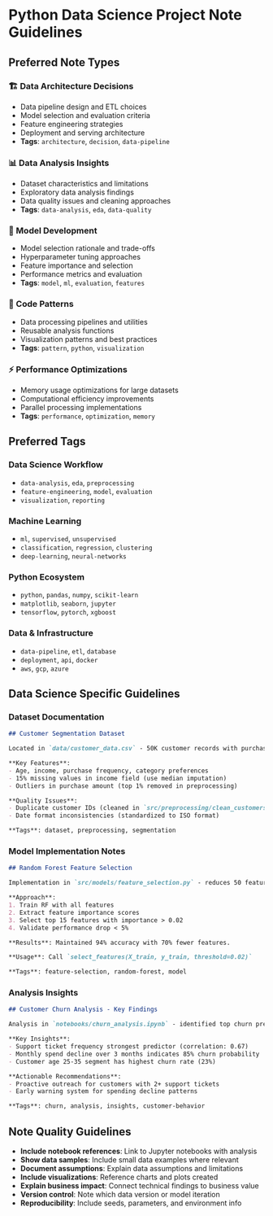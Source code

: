 # Python Data Science Project Note Guidelines

## Preferred Note Types

### 🏗️ Data Architecture Decisions
- Data pipeline design and ETL choices
- Model selection and evaluation criteria
- Feature engineering strategies
- Deployment and serving architecture
- **Tags**: `architecture`, `decision`, `data-pipeline`

### 📊 Data Analysis Insights
- Dataset characteristics and limitations
- Exploratory data analysis findings
- Data quality issues and cleaning approaches
- **Tags**: `data-analysis`, `eda`, `data-quality`

### 🤖 Model Development
- Model selection rationale and trade-offs
- Hyperparameter tuning approaches
- Feature importance and selection
- Performance metrics and evaluation
- **Tags**: `model`, `ml`, `evaluation`, `features`

### 🔧 Code Patterns
- Data processing pipelines and utilities
- Reusable analysis functions
- Visualization patterns and best practices
- **Tags**: `pattern`, `python`, `visualization`

### ⚡ Performance Optimizations
- Memory usage optimizations for large datasets
- Computational efficiency improvements
- Parallel processing implementations
- **Tags**: `performance`, `optimization`, `memory`

## Preferred Tags

### Data Science Workflow
- `data-analysis`, `eda`, `preprocessing`
- `feature-engineering`, `model`, `evaluation`
- `visualization`, `reporting`

### Machine Learning
- `ml`, `supervised`, `unsupervised`
- `classification`, `regression`, `clustering`
- `deep-learning`, `neural-networks`

### Python Ecosystem
- `python`, `pandas`, `numpy`, `scikit-learn`
- `matplotlib`, `seaborn`, `jupyter`
- `tensorflow`, `pytorch`, `xgboost`

### Data & Infrastructure
- `data-pipeline`, `etl`, `database`
- `deployment`, `api`, `docker`
- `aws`, `gcp`, `azure`

## Data Science Specific Guidelines

### Dataset Documentation
```markdown
## Customer Segmentation Dataset

Located in `data/customer_data.csv` - 50K customer records with purchase history.

**Key Features**:
- Age, income, purchase frequency, category preferences
- 15% missing values in income field (use median imputation)
- Outliers in purchase amount (top 1% removed in preprocessing)

**Quality Issues**: 
- Duplicate customer IDs (cleaned in `src/preprocessing/clean_customers.py`)
- Date format inconsistencies (standardized to ISO format)

**Tags**: dataset, preprocessing, segmentation
```

### Model Implementation Notes
```markdown
## Random Forest Feature Selection

Implementation in `src/models/feature_selection.py` - reduces 50 features to 15 most important.

**Approach**: 
1. Train RF with all features
2. Extract feature importance scores
3. Select top 15 features with importance > 0.02
4. Validate performance drop < 5%

**Results**: Maintained 94% accuracy with 70% fewer features.

**Usage**: Call `select_features(X_train, y_train, threshold=0.02)`

**Tags**: feature-selection, random-forest, model
```

### Analysis Insights
```markdown
## Customer Churn Analysis - Key Findings

Analysis in `notebooks/churn_analysis.ipynb` - identified top churn predictors.

**Key Insights**:
- Support ticket frequency strongest predictor (correlation: 0.67)
- Monthly spend decline over 3 months indicates 85% churn probability
- Customer age 25-35 segment has highest churn rate (23%)

**Actionable Recommendations**:
- Proactive outreach for customers with 2+ support tickets
- Early warning system for spending decline patterns

**Tags**: churn, analysis, insights, customer-behavior
```

## Note Quality Guidelines

- **Include notebook references**: Link to Jupyter notebooks with analysis
- **Show data samples**: Include small data examples where relevant
- **Document assumptions**: Explain data assumptions and limitations
- **Include visualizations**: Reference charts and plots created
- **Explain business impact**: Connect technical findings to business value
- **Version control**: Note which data version or model iteration
- **Reproducibility**: Include seeds, parameters, and environment info